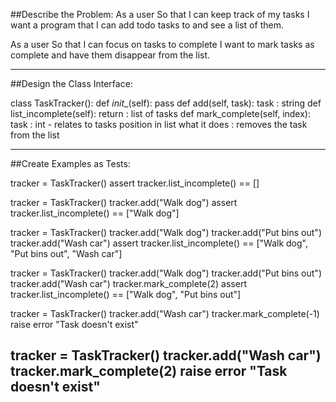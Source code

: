 ##Describe the Problem:
As a user
So that I can keep track of my tasks
I want a program that I can add todo tasks to and see a list of them.

As a user
So that I can focus on tasks to complete
I want to mark tasks as complete and have them disappear from the list.

-------------
##Design the Class Interface:

class TaskTracker():
    def _init__(self):
        pass
    def add(self, task):
        task : string
    def list_incomplete(self):
        return : list of tasks
    def mark_complete(self, index):
        task : int - relates to tasks position in list
        what it does : removes the task from the list

-------------
##Create Examples as Tests:

tracker = TaskTracker()
assert tracker.list_incomplete() == []

tracker = TaskTracker()
tracker.add("Walk dog")
assert tracker.list_incomplete() == ["Walk dog"]

tracker = TaskTracker()
tracker.add("Walk dog")
tracker.add("Put bins out")
tracker.add("Wash car")
assert tracker.list_incomplete() == ["Walk dog", "Put bins out", "Wash car"]

tracker = TaskTracker()
tracker.add("Walk dog")
tracker.add("Put bins out")
tracker.add("Wash car")
tracker.mark_complete(2)
assert tracker.list_incomplete() == ["Walk dog", "Put bins out"]

tracker = TaskTracker()
tracker.add("Wash car")
tracker.mark_complete(-1) raise error "Task doesn't exist"

tracker = TaskTracker()
tracker.add("Wash car")
tracker.mark_complete(2) raise error "Task doesn't exist"
------------